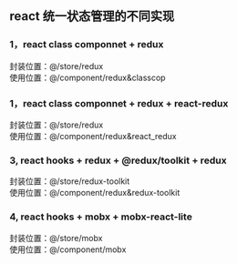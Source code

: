## react 统一状态管理的不同实现


### 1，react class componnet + redux

封装位置：@/store/redux  
使用位置：@/component/redux&classcop

### 1，react class componnet + redux + react-redux

封装位置：@/store/redux  
使用位置：@/component/redux&react_redux


### 3, react hooks + redux + @redux/toolkit + redux
封装位置：@/store/redux-toolkit  
使用位置：@/component/redux&redux-toolkit

### 4, react hooks + mobx + mobx-react-lite

封装位置：@/store/mobx   
使用位置：@/component/mobx